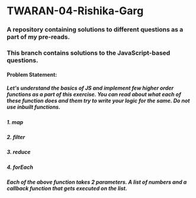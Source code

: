 # TWARAN-04-Rishika-Garg
### A repository containing solutions to different questions as a part of my pre-reads. 
### This branch contains solutions to the JavaScript-based questions.
#### 
#### Problem Statement:
##### Let's understand the basics of JS and implement few higher order functions as a part of this exercise. You can read about what each of these function does and them try to write your logic for the same. Do not use inbuilt functions.
##### 1. map
##### 2. filter
##### 3. reduce
##### 4. forEach
##### 
##### 
##### Each of the above function takes 2 parameters. A list of numbers and a callback function that gets executed on the list.
